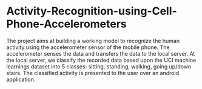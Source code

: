 # Activity-Recognition-using-Cell-Phone-Accelerometers
The project aims at building a working model to recognize the human activity using the accelerometer sensor
of the mobile phone. The accelerometer senses the data and transfers the data to the local server. At the
local server, we classify the recorded data based upon the UCI machine learnings dataset into 5 classes:
sitting, standing, walking,  going up/down stairs. The classified activity is presented to the user over an android application.
